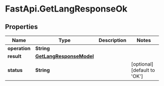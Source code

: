 # FastApi.GetLangResponseOk

## Properties

Name | Type | Description | Notes
------------ | ------------- | ------------- | -------------
**operation** | **String** |  | 
**result** | [**GetLangResponseModel**](GetLangResponseModel.md) |  | 
**status** | **String** |  | [optional] [default to &#39;OK&#39;]


